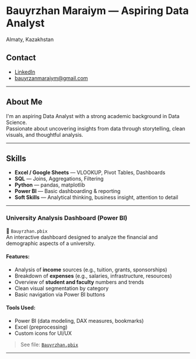 # Bauyrzhan Maraiym — Aspiring Data Analyst

 Almaty, Kazakhstan  
 ## Contact
- [LinkedIn](https://linkedin.com/in/bauyrzhan-maraiym-63bbb3344)  
- [bauyrzanmarajym@gmail.com](mailto:bauyrzanmarajym@gmail.com)
---

##  About Me

I'm an aspiring Data Analyst with a strong academic background in Data Science.  
Passionate about uncovering insights from data through storytelling, clean visuals, and thoughtful analysis.

---

##  Skills

- **Excel / Google Sheets** — VLOOKUP, Pivot Tables, Dashboards  
- **SQL** — Joins, Aggregations, Filtering  
- **Python** — pandas, matplotlib  
- **Power BI** — Basic dashboarding & reporting  
- **Soft Skills** — Analytical thinking, business insight, attention to detail  

---

### University Analysis Dashboard (Power BI)

📄 `Bauyrzhan.pbix`  
An interactive dashboard designed to analyze the financial and demographic aspects of a university.

#### Features:
- Analysis of **income** sources (e.g., tuition, grants, sponsorships)
- Breakdown of **expenses** (e.g., salaries, infrastructure, resources)
- Overview of **student and faculty** numbers and trends
- Clean visual segmentation by category
- Basic navigation via Power BI buttons

#### Tools Used:
- Power BI (data modeling, DAX measures, bookmarks)
- Excel (preprocessing)
- Custom icons for UI/UX



> See file: [`Bauyrzhan.pbix`](./Bauyrzhan.pbix)

---




